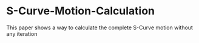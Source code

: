 # S-Curve-Motion-Calculation
This paper shows a way to calculate the complete S-Curve motion without any iteration
